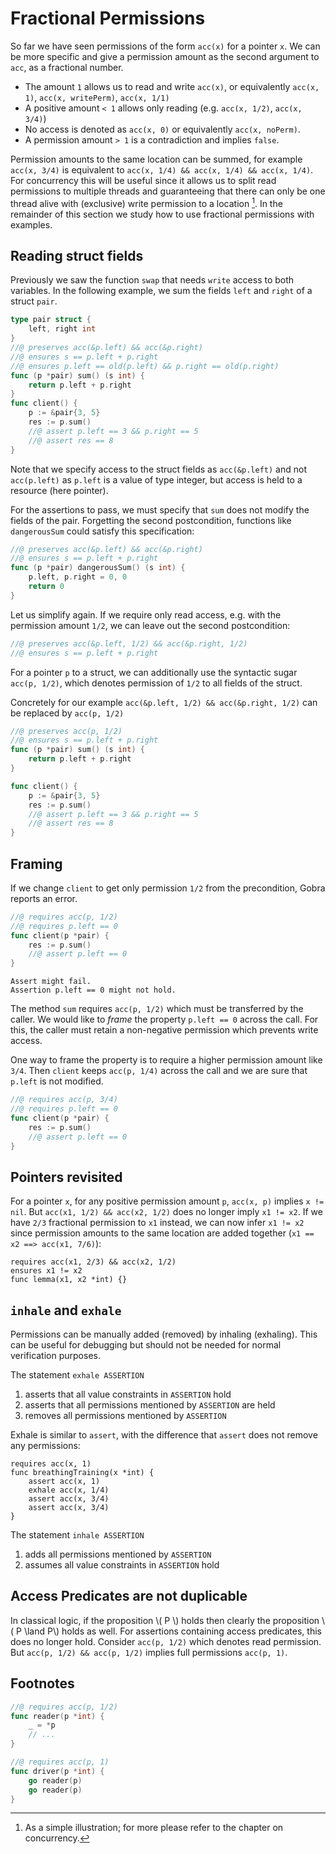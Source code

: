 # Fractional Permissions

So far we have seen permissions of the form `acc(x)` for a pointer `x`.
We can be more specific and give a permission amount as the second argument to `acc`, as a fractional number.

- The amount `1` allows us to read and write
  `acc(x)`, or equivalently `acc(x, 1)`, `acc(x, writePerm)`, `acc(x, 1/1)`
- A positive amount `< 1` allows only reading (e.g. `acc(x, 1/2)`, `acc(x, 3/4)`)
- No access is denoted as `acc(x, 0)` or equivalently `acc(x, noPerm)`.
- A permission amount `> 1` is a contradiction and implies `false`.

Permission amounts to the same location can be summed, for example `acc(x, 3/4)` is equivalent to `acc(x, 1/4) && acc(x, 1/4) && acc(x, 1/4)`.
For concurrency this will be useful since it allows us to split read permissions to multiple threads and guaranteeing that there can only be one thread alive with (exclusive) write permission to a location [^1].
In the remainder of this section we study how to use fractional permissions with examples.

## Reading struct fields
Previously we saw the function `swap` that needs `write` access to both variables.
In the following example, we sum the fields `left` and `right` of a struct `pair`.
``` go
type pair struct {
	left, right int
}
//@ preserves acc(&p.left) && acc(&p.right)
//@ ensures s == p.left + p.right
//@ ensures p.left == old(p.left) && p.right == old(p.right)
func (p *pair) sum() (s int) {
	return p.left + p.right
}
func client() {
	p := &pair{3, 5}
	res := p.sum()
    //@ assert p.left == 3 && p.right == 5
	//@ assert res == 8
}
```
Note that we specify access to the struct fields as `acc(&p.left)` and not `acc(p.left)` as `p.left` is a value of type integer, but access is held to a resource (here pointer).

For the assertions to pass, we must specify that `sum` does not modify the fields of the pair.
Forgetting the second postcondition, functions like `dangerousSum` could satisfy this specification:
``` go
//@ preserves acc(&p.left) && acc(&p.right)
//@ ensures s == p.left + p.right
func (p *pair) dangerousSum() (s int) {
    p.left, p.right = 0, 0
	return 0
}
```

Let us simplify again.
If we require only read access, e.g. with the permission amount `1/2`,
we can leave out the second postcondition:
``` go
//@ preserves acc(&p.left, 1/2) && acc(&p.right, 1/2)
//@ ensures s == p.left + p.right
```

For a pointer `p` to a struct, we can additionally use the syntactic sugar `acc(p, 1/2)`,
which denotes permission of `1/2` to all fields of the struct.

Concretely for our example
`acc(&p.left, 1/2) && acc(&p.right, 1/2)`
can be replaced by `acc(p, 1/2)`

``` go
//@ preserves acc(p, 1/2)
//@ ensures s == p.left + p.right
func (p *pair) sum() (s int) {
	return p.left + p.right
}

func client() {
	p := &pair{3, 5}
	res := p.sum()
	//@ assert p.left == 3 && p.right == 5
	//@ assert res == 8
}
```


## Framing
If we change `client` to get only permission `1/2` from the precondition, Gobra reports an error.
``` go
//@ requires acc(p, 1/2)
//@ requires p.left == 0
func client(p *pair) {
	res := p.sum()
	//@ assert p.left == 0
}
```
``` text
Assert might fail. 
Assertion p.left == 0 might not hold.
```

The method `sum` requires `acc(p, 1/2)` which must be transferred by the caller.
We would like to *frame* the property `p.left == 0` across the call.
For this, the caller must retain a non-negative permission which prevents write access.

One way to frame the property is to require a higher permission amount like `3/4`.
Then `client` keeps `acc(p, 1/4)` across the call and we are sure that `p.left` is not modified.
``` go
//@ requires acc(p, 3/4)
//@ requires p.left == 0
func client(p *pair) {
	res := p.sum()
	//@ assert p.left == 0
}
```

## Pointers revisited
For a pointer `x`, for any positive permission amount `p`, `acc(x, p)` implies `x != nil`.
But `acc(x1, 1/2) && acc(x2, 1/2)` does no longer imply `x1 != x2`.
If we have `2/3` fractional permission to `x1` instead, we can now infer `x1 != x2` 
since permission amounts to the same location are added together (`x1 == x2 ==> acc(x1, 7/6)`):
``` gobra
requires acc(x1, 2/3) && acc(x2, 1/2)
ensures x1 != x2
func lemma(x1, x2 *int) {}
```

## `inhale` and `exhale`
Permissions can be manually added (removed) by inhaling (exhaling).
This can be useful for debugging but should not be needed for normal verification purposes.

The statement `exhale ASSERTION`
1. asserts that all value constraints in `ASSERTION` hold
2. asserts that all permissions mentioned by `ASSERTION` are held
3. removes all permissions mentioned by `ASSERTION`

Exhale is similar to `assert`, with the difference that `assert` does not remove any permissions:
``` gobra
requires acc(x, 1)
func breathingTraining(x *int) {
	assert acc(x, 1)
	exhale acc(x, 1/4)
	assert acc(x, 3/4)
	assert acc(x, 3/4)
}
```

The statement `inhale ASSERTION`
1. adds all permissions mentioned by `ASSERTION`
2. assumes all value constraints in `ASSERTION` hold


## Access Predicates are not duplicable
In classical logic, if the proposition \\( P \\) holds then clearly the proposition \\( P \land P\\) holds as well.
For assertions containing access predicates, this does no longer hold.
Consider `acc(p, 1/2)` which denotes read permission.
But `acc(p, 1/2) && acc(p, 1/2)` implies full permissions `acc(p, 1)`.


## Footnotes
[^1]: As a simple illustration; for more please refer to the chapter on concurrency.
``` go
//@ requires acc(p, 1/2)
func reader(p *int) {
	_ = *p
	// ...
}

//@ requires acc(p, 1)
func driver(p *int) {
	go reader(p)
	go reader(p)
}
```
